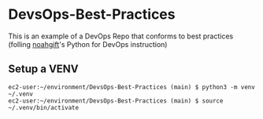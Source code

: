 # DevsOps-Best-Practices
This is an example of a DevOps Repo that conforms to best practices
(folling [noahgift](https://github.com/noahgift)'s Python for DevOps instruction)

## Setup a VENV

```
ec2-user:~/environment/DevsOps-Best-Practices (main) $ python3 -m venv ~/.venv
ec2-user:~/environment/DevsOps-Best-Practices (main) $ source ~/.venv/bin/activate
```
